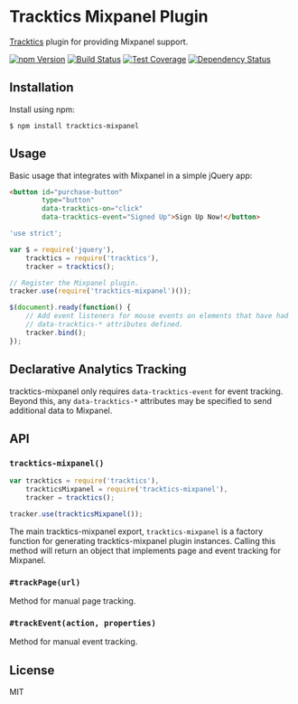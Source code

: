 # Tracktics Mixpanel Plugin

[Tracktics][tracktics] plugin for providing Mixpanel support.

[![npm Version][npm-badge]][npm]
[![Build Status][build-badge]][build-status]
[![Test Coverage][coverage-badge]][coverage-result]
[![Dependency Status][dep-badge]][dep-status]

## Installation

Install using npm:

    $ npm install tracktics-mixpanel

## Usage

Basic usage that integrates with Mixpanel in a simple jQuery app:

```html
<button id="purchase-button"
        type="button"
        data-tracktics-on="click"
        data-tracktics-event="Signed Up">Sign Up Now!</button>
```

```js
'use strict';

var $ = require('jquery'),
    tracktics = require('tracktics'),
    tracker = tracktics();

// Register the Mixpanel plugin.
tracker.use(require('tracktics-mixpanel')());

$(document).ready(function() {
    // Add event listeners for mouse events on elements that have had
    // data-tracktics-* attributes defined.
    tracker.bind();
});
```

## Declarative Analytics Tracking

tracktics-mixpanel only requires `data-tracktics-event` for event tracking.
Beyond this, any `data-tracktics-*` attributes may be specified to send
additional data to Mixpanel.

## API

### `tracktics-mixpanel()`

```js
var tracktics = require('tracktics'),
    trackticsMixpanel = require('tracktics-mixpanel'),
    tracker = tracktics();

tracker.use(trackticsMixpanel());
```

The main tracktics-mixpanel export, `tracktics-mixpanel` is a factory function
for generating tracktics-mixpanel plugin instances.  Calling this method will
return an object that implements page and event tracking for Mixpanel.

### `#trackPage(url)`

Method for manual page tracking.

### `#trackEvent(action, properties)`

Method for manual event tracking.

## License

MIT

[build-badge]: https://img.shields.io/travis/jimf/tracktics-mixpanel/master.svg
[build-status]: https://travis-ci.org/jimf/tracktics-mixpanel
[npm-badge]: https://img.shields.io/npm/v/tracktics-mixpanel.svg
[npm]: https://www.npmjs.org/package/tracktics-mixpanel
[coverage-badge]: https://img.shields.io/coveralls/jimf/tracktics-mixpanel.svg
[coverage-result]: https://coveralls.io/r/jimf/tracktics-mixpanel
[dep-badge]: https://img.shields.io/david/jimf/tracktics-mixpanel.svg
[dep-status]: https://david-dm.org/jimf/tracktics-mixpanel
[tracktics]: https://github.com/jimf/tracktics
